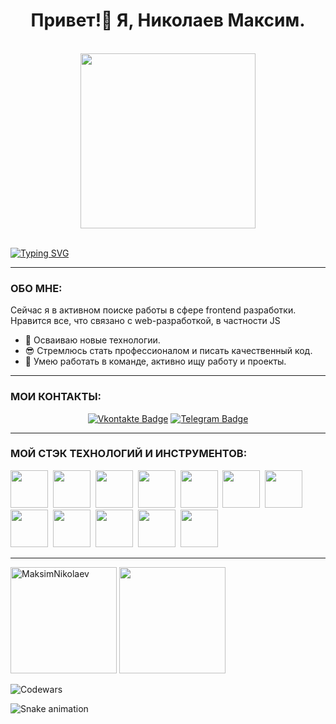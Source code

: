 <img src="https://komarev.com/ghpvc/?username=MaksimNikolaev&style=flat-square&color=blue" alt=""/>
<h1 align="center">Привет!👋 Я, Николаев Максим.</h1>
<p align="center">
<br><img src="https://github.com/MaksimNikolaev/NikolaevMaksim/blob/main/hadder.gif" width="280px"><br><br>
</p>

[![Typing SVG](https://readme-typing-svg.herokuapp.com?size=24&duration=3000&color=FFCC5B&width=500&height=40&lines=Junior+front-end+%D1%80%D0%B0%D0%B7%D1%80%D0%B0%D0%B1%D0%BE%D1%82%D1%87%D0%B8%D0%BA)](https://git.io/typing-svg)

-----
### **ОБО МНЕ:**
Сейчас я в активном поиске работы в сфере frontend разработки.
Нравится все, что связано с web-разработкой, в частности JS
- 🚀 Осваиваю новые технологии.
- 😎 Cтремлюсь стать профессионалом и писать качественный код.
- 💪 Умею работать в команде, активно ищу работу и проекты.

-----
### **МОИ КОНТАКТЫ:**

<p align="center">
<a href="https://vk.com/id170680365"><img src="https://github.com/MaksimNikolaev/NikolaevMaksim/blob/main/Images/Vkontakte-blue.svg" alt="Vkontakte Badge"></a>
<a href="https://t.me/NikolaevMaks"><img src="https://github.com/MaksimNikolaev/NikolaevMaksim/blob/main/Images/Telegram-blue.svg" alt="Telegram Badge"></a>

</p>

-----
### **МОЙ СТЭК ТЕХНОЛОГИЙ И ИНСТРУМЕНТОВ:**

<span><img src="https://github.com/MaksimNikolaev/NikolaevMaksim/blob/main/Images/html5-plain.svg" width="60px"></span>&nbsp;
<span><img src="https://github.com/MaksimNikolaev/NikolaevMaksim/blob/main/Images/css3-plain.svg" width="60px"></span>&nbsp;
<span><img src="https://github.com/MaksimNikolaev/NikolaevMaksim/blob/main/Images/javascript-original.svg" width="60px"></span>&nbsp;
<span><img src="https://github.com/MaksimNikolaev/NikolaevMaksim/blob/main/Images/react-original.svg" width="60px"></span>&nbsp;
<span><img src="https://github.com/MaksimNikolaev/NikolaevMaksim/blob/main/Images/nodejs-plain.svg" width="60px"></span>&nbsp;
<span><img src="https://github.com/MaksimNikolaev/NikolaevMaksim/blob/main/Images/git-original.svg" width="60px"></span>&nbsp;
<span><img src="https://github.com/MaksimNikolaev/NikolaevMaksim/blob/main/Images/webpack-original.svg" width="60px"></span>&nbsp;
<span><img src="https://github.com/MaksimNikolaev/NikolaevMaksim/blob/main/Images/redux.svg" width="60px"></span>&nbsp;
<span><img src="https://github.com/MaksimNikolaev/NikolaevMaksim/blob/main/Images/Visual_Studio_Code.png" width="60px"></span>&nbsp;
<span><img src="https://github.com/MaksimNikolaev/NikolaevMaksim/blob/main/Images/Figma-logo.svg" width="60px" height="60px"></span>&nbsp;
<span><img src="https://github.com/MaksimNikolaev/NikolaevMaksim/blob/main/Images/Adobe_Illustrator.png" width="60px"></span>&nbsp;
<span><img src="https://github.com/MaksimNikolaev/NikolaevMaksim/blob/main/Images/Adobe_Photoshop.png" width="60px"></span>&nbsp;


-----
<p>
<img  src="https://github-readme-stats.vercel.app/api/top-langs/?username=MaksimNikolaev&layout=compact&title_color=f34f29&text_color=000000&icon_color=FF6C00&locale=" alt="MaksimNikolaev" height="170px"/> 
<img src="https://github-readme-stats.vercel.app/api?username=MaksimNikolaev&show_icons=true&&count_private=true&include_all_commits=true&custom_title=My%20stats%20around%20here&title_color=f34f29&text_color=000000&icon_color=FF6C00&locale=" height="170px"></p>

![Codewars](https://github.r2v.ch/codewars?user=Maksim_Nikolaev&name=true&theme=light)

![Snake animation](https://github.com/MaksimNikolaev/NikolaevMaksim/blob/main/Images/github-contribution-grid-snake.svg)
